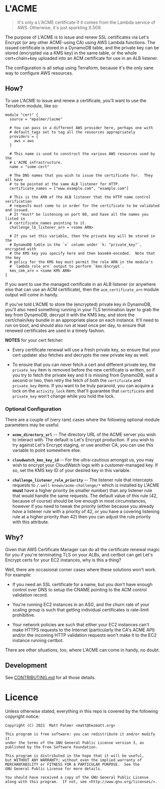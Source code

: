 # L'ACME

> It's only a L'ACME certificate if it comes from the Lambda service of AWS.
> Otherwise, it's just sparkling X.509.

The purpose of L'ACME is to issue and renew SSL certificates via Let's Encrypt
(or any other ACME-using CA) using AWS Lambda functions.  The issued certificate
is stored in a DynamoDB table, and the private key can be stored (encrypted via
a KMS key) in the same table, or the whole cert+chain+key uploaded into an ACM
certificate for use in an ALB listener.

The configuration is all setup using Terraform, because it's the only sane way
to configure AWS resources.


## How?

To use L'ACME to issue and renew a certificate, you'll want to use the
Terraform module, like so:

```
module "cert" {
  source = "mpalmer/lacme"

  # You can pass in a different AWS provider here, perhaps one with
  # default_tags set to tag all the resources appropriately
  providers = {
    aws = aws
  }

  # This name is used to construct the various AWS resources used by the
  # L'ACME infrastructure.
  name = "some-cert"

  # The DNS names that you wish to issue the certificate for.  They all have
  # to be pointed at the same ALB listener for HTTP.
  certificate_names = ["www.example.com", "example.com"]

  # This is the ARN of the ALB listener that the HTTP name control verification
  # requests must come to in order for the certificate to be validated and issued.
  # It *must* be listening on port 80, and have all the names you listed in
  # certificate_names pointing to it.
  challenge_lb_listener_arn = <some ARN>

  # If you set this variable, then the private key will be stored in the
  # DynamoDB table in the `v` column under `k: "private_key"`, encrypted with
  # the KMS key you specify here and then base64-encoded.  Note that the key
  # policy for the KMS key must permit the role ARN in the module's
  # `lambda_role_arn` output to perform `kms:Encrypt`.
  kms_cmk_arn = <some KMS ARN>
}
```

If you want to use the managed certificate in an ALB listener (or anywhere else that
can use an ACM certificate), then the `acm_certificate_arn` module output will
come in handy.

If you've told L'ACME to store the (encrypted) private key in DynamoDB, you'll also
need something running in your TLS termination layer to grab the key from DynamoDB,
decrypt it with the KMS key, and store the cert/chain/key bundle in an appropriate
place on each instance.  It'll need to run on boot, and should also run at least once
per day, to ensure that renewed certificates are used in a timely fashion.

**NOTES** for your cert fetcher:

* Every certificate renewal will use a fresh private key, so ensure that your cert
  updater also fetches and decrypts the new private key as well.

* To ensure that you can never fetch a cert and different private key, the `private_key`
  item is removed before the new certificate is written, so if you try to fetch the
  private key and it is missing from DynamoDB, wait a second or two, then retry the
  fetch of both the `certificate` and `private_key` items.  If you want to be
  truly paranoid, you can acquire a lock on the `activity_lock` item; that'll
  guarantee that `certificate` and `private_key` won't change while you hold
  the lock.


### Optional Configuration

There are a couple of (very rare) cases where the following optional module parameters
may be useful.

* **`acme_directory_url`** -- The directory URL of the ACME server you wish to
  interact with.  The default is Let's Encrypt production.  If you wish to try
  against Let's Encrypt staging, or use another CA, you can use this variable
  to point somewhere else.

* **`cloudwatch_kms_key_id`** -- For the ultra-cautious amongst us, you may wish
  to encrypt your CloudWatch logs with a customer-managed key.  If so, set the
  KMS key ID of your desired key in this variable.

* **`challenge_listener_rule_priority`** -- The listener rule that intercepts
  requests to `/.well-known/acme-challenge/*` which is installed by L'ACME **must**
  have a higher priority (ie smaller number) than any listener rule that would
  handle the same requests.  The default value of this rule (42, because of course)
  should be low enough in most circumstances, however if you need to tweak the
  priority (either because you already *have* a listener rule with a priority of 42,
  or you have a covering listening rule at a higher priority than 42) then you can
  adjust the rule priority with this attribute.


## Why?

Given that AWS Certificate Manager can do all the certificate renewal magic for you
if you're terminating TLS on your ALBs, and certbot can get Let's Encrypt certs
for your EC2 instances, why is this a thing?

Well, there are occasional corner cases where these solutions won't work.  For
example:

* If you need an SSL certificate for a name, but you don't have enough
  control over DNS to setup the CNAME pointing to the ACM control validation
  record.

* You're running EC2 instances in an ASG, and the churn rate of your scaling
  group is such that getting individual certificates is rate-limit prohibitive.

* Your network policies are such that either your EC2 instances can't make
  HTTPS requests to the Internet (particularly the CA's ACME API) and/or the
  incoming HTTP validation requests won't make it to the EC2 instance running
  certbot.

There are other situations, too, where L'ACME can come in handy, no doubt.


## Development

See [CONTRIBUTING.md](CONTRIBUTING.md) for all those details.


# Licence

Unless otherwise stated, everything in this repo is covered by the following
copyright notice:

    Copyright (C) 2021  Matt Palmer <matt@hezmatt.org>

    This program is free software: you can redistribute it and/or modify it
    under the terms of the GNU General Public License version 3, as
    published by the Free Software Foundation.

    This program is distributed in the hope that it will be useful,
    but WITHOUT ANY WARRANTY; without even the implied warranty of
    MERCHANTABILITY or FITNESS FOR A PARTICULAR PURPOSE.  See the
    GNU General Public License for more details.

    You should have received a copy of the GNU General Public License
    along with this program.  If not, see <http://www.gnu.org/licenses/>.
